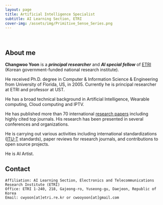 ```yaml
---
layout: page
title: Artificial Intelligence Specialist
subtitle: AI Learning Section, ETRI
cover-img: /assets/img/Primitive_Sense_Series.png
---
```


<br/>

## About me

**Changwoo Yoon** is a **_principal researcher_** and **_AI special fellow_** of [ETRI](https://www.etri.re.kr/kor/main/main.etri) (Korean government-funded national research institute). 

He received Ph.D. degree in Computer & Information Science & Engineering from University of Florida, US, in 2005. Currently he is principal researcher at ETRI and  professor at UST. 

He has a broad technical background in Artificial Intelligence, Wearable computing, Cloud computing and IPTV.

He has published more than 70 international [research papers](https://ksp.etri.re.kr/ksp/search?size=10&sort=&direction=DESC&dataCd=ART&keywords=%EC%9C%A4%EC%9E%A5%EC%9A%B0) including highly cited top journals. His research has been presented in several conferences and organizations.

He is carrying out various activities including international standardizations ([ITU-T](https://www.itu.int/en/ITU-T/about/Pages/default.aspx) standards), paper reviews for research journals, and contributions to open source projects.

He is AI Artist. 

## Contact

```
Affiliation: AI Learning Section, Electronics and Telecommunications Research Institute (ETRI)
Office: ETRI 1-240, 218, Gajeong-ro, Yuseong-gu, Daejeon, Republic of Korea
Email: cwyoon[at]etri.re.kr or cwooyoon[at]gmail.com
```
